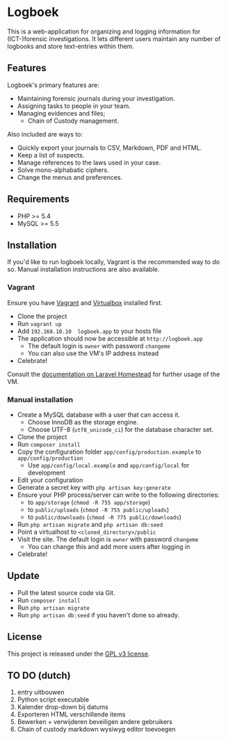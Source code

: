 # Logboek

This is a web-application for organizing and logging information for (ICT-)forensic investigations. It lets different users maintain any number of logbooks and store text-entries within them.

## Features

Logboek's primary features are:

* Maintaining forensic journals during your investigation.
* Assigning tasks to people in your team.
* Managing evidences and files;
	* Chain of Custody management.

Also included are ways to:

* Quickly export your journals to CSV, Markdown, PDF and HTML.
* Keep a list of suspects.
* Manage references to the laws used in your case.
* Solve mono-alphabatic ciphers.
* Change the menus and preferences.

## Requirements

* PHP >= 5.4
* MySQL >= 5.5

## Installation

If you'd like to run logboek locally, Vagrant is the recommended way to do so.
Manual installation instructions are also available.

### Vagrant

Ensure you have [Vagrant](http://vagrantup.com) and [Virtualbox](https://www.virtualbox.org) installed first.

* Clone the project
* Run `vagrant up`
* Add `192.168.10.10  logboek.app` to your hosts file
* The application should now be accessible at `http://logboek.app`
	* The default login is `owner` with password `changeme`
	* You can also use the VM's IP address instead
* Celebrate!

Consult the [documentation on Laravel Homestead](http://laravel.com/docs/4.2/homestead) for further usage of the VM.

### Manual installation

* Create a MySQL database with a user that can access it.
  * Choose InnoDB as the storage engine.
  * Choose UTF-8 (`utf8_unicode_ci`) for the database character set.
* Clone the project
* Run `composer install`
* Copy the configuration folder `app/config/production.example` to `app/config/production`
  * Use `app/config/local.example` and `app/config/local` for development
* Edit your configuration
* Generate a secret key with `php artisan key:generate`
* Ensure your PHP process/server can write to the following directories:
  * to `app/storage` (`chmod -R 755 app/storage`)
  * to `public/uploads` (`chmod -R 755 public/uploads`)
  * to `public/downloads` (`chmod -R 775 public/downloads`)
* Run `php artisan migrate` and `php artisan db:seed`
* Point a virtualhost to `<cloned_directory>/public`
* Visit the site. The default login is `owner` with password `changeme`
  * You can change this and add more users after logging in
* Celebrate!

## Update

* Pull the latest source code via Git.
* Run `composer install`
* Run `php artisan migrate`
* Run `php artisan db:seed` if you haven't done so already.

## License

This project is released under the [GPL v3 license](https://github.com/l0ngestever/logboek/blob/master/LICENSE.txt).

## TO DO (dutch)

1. entry uitbouwen
2. Python script executable
3. Kalender drop-down bij datums
4. Exporteren HTML verschillende items
5. Bewerken + verwijderen beveiligen andere gebruikers
6. Chain of custody markdown wysiwyg editor toevoegen

